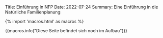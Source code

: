 Title: Einführung in NFP
Date: 2022-07-24
Summary: Eine Einführung in die Natürliche Familienplanung

{% import 'macros.html' as macros %}

{{macros.info("Diese Seite befindet sich noch im Aufbau")}}


